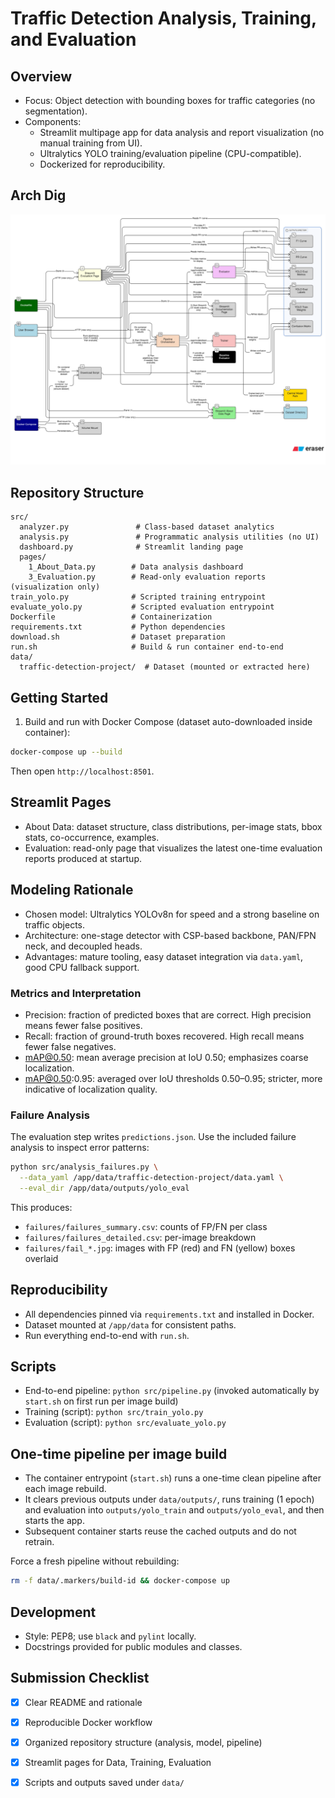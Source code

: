 # Traffic Detection Analysis, Training, and Evaluation

## Overview
- Focus: Object detection with bounding boxes for traffic categories (no segmentation).
- Components:
  - Streamlit multipage app for data analysis and report visualization (no manual training from UI).
  - Ultralytics YOLO training/evaluation pipeline (CPU-compatible).
  - Dockerized for reproducibility.
## Arch Dig
![Diagram](diagram-export-9-17-2025-10_13_22-PM.png)
## Repository Structure
```
src/
  analyzer.py               # Class-based dataset analytics
  analysis.py               # Programmatic analysis utilities (no UI)
  dashboard.py              # Streamlit landing page
  pages/
    1_About_Data.py        # Data analysis dashboard
    3_Evaluation.py        # Read-only evaluation reports (visualization only)
train_yolo.py              # Scripted training entrypoint
evaluate_yolo.py           # Scripted evaluation entrypoint
Dockerfile                 # Containerization
requirements.txt           # Python dependencies
download.sh                # Dataset preparation
run.sh                     # Build & run container end-to-end
data/
  traffic-detection-project/  # Dataset (mounted or extracted here)
```

## Getting Started
1) Build and run with Docker Compose (dataset auto-downloaded inside container):
```bash
docker-compose up --build
```
Then open `http://localhost:8501`.

## Streamlit Pages
- About Data: dataset structure, class distributions, per-image stats, bbox stats, co-occurrence, examples.
- Evaluation: read-only page that visualizes the latest one-time evaluation reports produced at startup.

## Modeling Rationale
- Chosen model: Ultralytics YOLOv8n for speed and a strong baseline on traffic objects.
- Architecture: one-stage detector with CSP-based backbone, PAN/FPN neck, and decoupled heads.
- Advantages: mature tooling, easy dataset integration via `data.yaml`, good CPU fallback support.

### Metrics and Interpretation
- Precision: fraction of predicted boxes that are correct. High precision means fewer false positives.
- Recall: fraction of ground-truth boxes recovered. High recall means fewer false negatives.
- mAP@0.50: mean average precision at IoU 0.50; emphasizes coarse localization.
- mAP@0.50:0.95: averaged over IoU thresholds 0.50–0.95; stricter, more indicative of localization quality.

### Failure Analysis
The evaluation step writes `predictions.json`. Use the included failure analysis to inspect error patterns:
```bash
python src/analysis_failures.py \
  --data_yaml /app/data/traffic-detection-project/data.yaml \
  --eval_dir /app/data/outputs/yolo_eval
```
This produces:
- `failures/failures_summary.csv`: counts of FP/FN per class
- `failures/failures_detailed.csv`: per-image breakdown
- `failures/fail_*.jpg`: images with FP (red) and FN (yellow) boxes overlaid

## Reproducibility
- All dependencies pinned via `requirements.txt` and installed in Docker.
- Dataset mounted at `/app/data` for consistent paths.
- Run everything end-to-end with `run.sh`.

## Scripts
- End-to-end pipeline: `python src/pipeline.py` (invoked automatically by `start.sh` on first run per image build)
- Training (script): `python src/train_yolo.py`
- Evaluation (script): `python src/evaluate_yolo.py`

## One-time pipeline per image build
- The container entrypoint (`start.sh`) runs a one-time clean pipeline after each image rebuild.
- It clears previous outputs under `data/outputs/`, runs training (1 epoch) and evaluation into `outputs/yolo_train` and `outputs/yolo_eval`, and then starts the app.
- Subsequent container starts reuse the cached outputs and do not retrain.

Force a fresh pipeline without rebuilding:
```bash
rm -f data/.markers/build-id && docker-compose up
```

## Development
- Style: PEP8; use `black` and `pylint` locally.
- Docstrings provided for public modules and classes.

## Submission Checklist
- [x] Clear README and rationale
- [x] Reproducible Docker workflow
- [x] Organized repository structure (analysis, model, pipeline)
- [x] Streamlit pages for Data, Training, Evaluation
- [x] Scripts and outputs saved under `data/`


